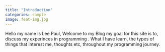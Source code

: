 ```yaml
---
title: "Introduction"
categories: sample
image: feat-img.jpg
---
```



Hello my name is Lee Paul, Welcome to my Blog my goal for this site is to, discuss my experinces in programming . What I have learn, the types of things that interest me, thoughts etc, throughout my programming journey.

